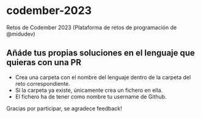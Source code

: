# codember-2023

Retos de Codember 2023 (Plataforma de retos de programación de @midudev)

## Añáde tus propias soluciones en el lenguaje que quieras con una PR

- Crea una carpeta con el nombre del lenguaje dentro de la carpeta del reto correspondiente.
- Si la carpeta ya existe, únicamente crea un fichero en ella.
- El fichero ha de tener como nombre tu username de Github.

Gracias por participar, se agradece feedback!
